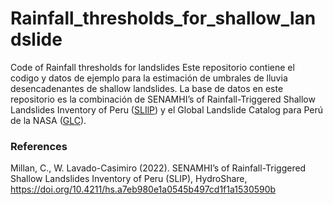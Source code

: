 # Rainfall_thresholds_for_shallow_landslide

Code of Rainfall thresholds for landslides
Este repositorio contiene el codigo y datos de ejemplo para la estimación de umbrales de lluvia desencadenantes de shallow landslides.
La base de datos en este repositorio es la combinación de SENAMHI’s of Rainfall-Triggered Shallow Landslides Inventory of Peru ([SLIlP](https://doi.org/10.4211/hs.a7eb980e1a0545b497cd1f1a1530590b)) y el Global Landslide Catalog para Perú de la NASA ([GLC](https://data.nasa.gov/Earth-Science/Global-Landslide-Catalog/h9d8-neg4)).


### References
Millan, C., W. Lavado-Casimiro (2022). SENAMHI’s of Rainfall-Triggered Shallow Landslides Inventory of Peru (SLIP), HydroShare, https://doi.org/10.4211/hs.a7eb980e1a0545b497cd1f1a1530590b
